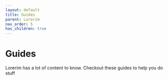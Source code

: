 ```yaml
---
layout: default
title: Guides
parent: Lorerim
nav_order: 5
has_children: true
---
```

# Guides
Lorerim has a lot of content to know. Checkout these guides to help you do stuff